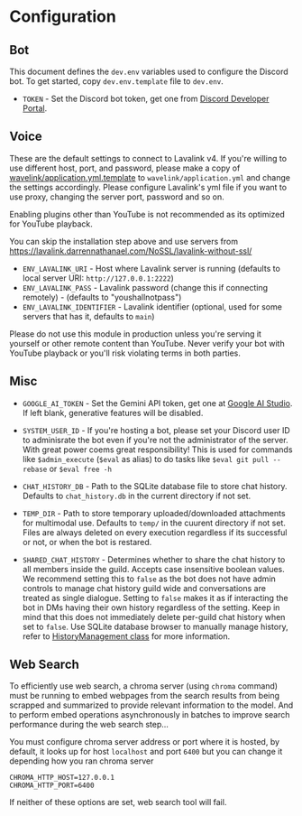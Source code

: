 # Configuration
## Bot
This document defines the `dev.env` variables used to configure the Discord bot. To get started, copy `dev.env.template` file to `dev.env`.

- `TOKEN` - Set the Discord bot token, get one from [Discord Developer Portal](https://discord.com/developers/applications).

## Voice

These are the default settings to connect to Lavalink v4. If you're willing to use different host, port, and password, please make a copy of [wavelink/application.yml.template](./wavelink/application.yml.template) to `wavelink/application.yml` and change the settings accordingly. Please configure Lavalink's yml file if you want to use proxy, changing the server port, password and so on.

Enabling plugins other than YouTube is not recommended as its optimized for YouTube playback.

You can skip the installation step above and use servers from https://lavalink.darrennathanael.com/NoSSL/lavalink-without-ssl/

- `ENV_LAVALINK_URI` - Host where Lavalink server is running (defaults to local server URI: `http://127.0.0.1:2222`)
- `ENV_LAVALINK_PASS` - Lavalink password (change this if connecting remotely) - (defaults to "youshallnotpass")
- `ENV_LAVALINK_IDENTIFIER` - Lavalink identifier (optional, used for some servers that has it, defaults to `main`)

Please do not use this module in production unless you're serving it yourself or other remote content than YouTube. Never verify your bot with YouTube playback or you'll risk violating terms in both parties.

## Misc
- `GOOGLE_AI_TOKEN` - Set the Gemini API token, get one at [Google AI Studio](https://aistudio.google.com/app/apikey). If left blank, generative features will be disabled.

- `SYSTEM_USER_ID` - If you're hosting a bot, please set your Discord user ID to adminisrate the bot even if you're not the administrator of the server. With great power coems great responsibility! This is used for commands like `$admin_execute` (`$eval` as alias) to do tasks like `$eval git pull --rebase` or `$eval free -h`

- `CHAT_HISTORY_DB` - Path to the SQLite database file to store chat history. Defaults to `chat_history.db` in the current directory if not set.

- `TEMP_DIR` - Path to store temporary uploaded/downloaded attachments for multimodal use. Defaults to `temp/` in the cuurent directory if not set. Files are always deleted on every execution regardless if its successful or not, or when the bot is restared.

- `SHARED_CHAT_HISTORY` - Determines whether to share the chat history to all members inside the guild. Accepts case insensitive boolean values. We recommend setting this to `false` as the bot does not have admin controls to manage chat history guild wide and conversations are treated as single dialogue. Setting to `false` makes it as if interacting the bot in DMs having their own history regardless of the setting. Keep in mind that this does not immediately delete per-guild chat history when set to `false`. Use SQLite database browser to manually manage history, refer to [HistoryManagement class](./core/ai/history.py) for more information.

## Web Search
To efficiently use web search, a chroma server (using `chroma` command) must be running to embed webpages from the search results from being scrapped and summarized to provide relevant information to the model. And to perform embed operations asynchronously in batches to improve search performance during the web search step...

You must configure chroma server address or port where it is hosted, by default, it looks up for host `localhost` and port `6400` but you can change it depending how you ran chroma server

```
CHROMA_HTTP_HOST=127.0.0.1
CHROMA_HTTP_PORT=6400
```
If neither of these options are set, web search tool will fail.
